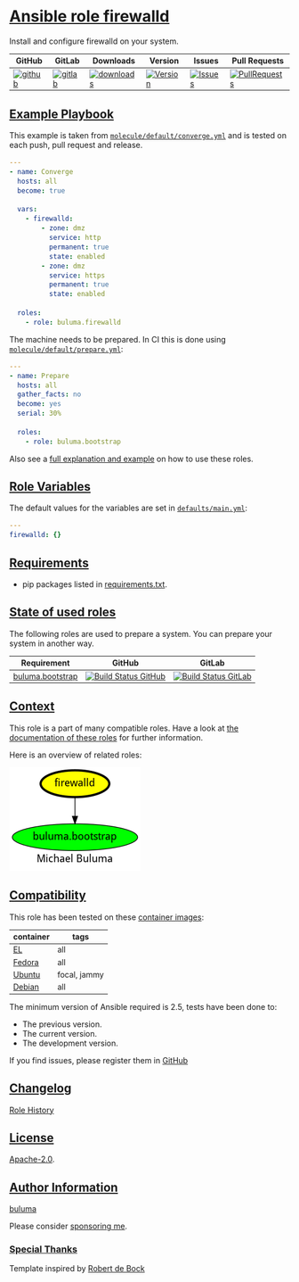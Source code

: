 # [Ansible role firewalld](#firewalld)

Install and configure firewalld on your system.

|GitHub|GitLab|Downloads|Version|Issues|Pull Requests|
|------|------|-------|-------|------|-------------|
|[![github](https://github.com/buluma/ansible-role-firewalld/actions/workflows/molecule.yml/badge.svg)](https://github.com/buluma/ansible-role-firewalld/actions/workflows/molecule.yml)|[![gitlab](https://gitlab.com/shadowwalker/ansible-role-firewalld/badges/master/pipeline.svg)](https://gitlab.com/shadowwalker/ansible-role-firewalld)|[![downloads](https://img.shields.io/ansible/role/d/)](https://galaxy.ansible.com/buluma/firewalld)|[![Version](https://img.shields.io/github/release/buluma/ansible-role-firewalld.svg)](https://github.com/buluma/ansible-role-firewalld/releases/)|[![Issues](https://img.shields.io/github/issues/buluma/ansible-role-firewalld.svg)](https://github.com/buluma/ansible-role-firewalld/issues/)|[![PullRequests](https://img.shields.io/github/issues-pr-closed-raw/buluma/ansible-role-firewalld.svg)](https://github.com/buluma/ansible-role-firewalld/pulls/)|

## [Example Playbook](#example-playbook)

This example is taken from [`molecule/default/converge.yml`](https://github.com/buluma/ansible-role-firewalld/blob/master/molecule/default/converge.yml) and is tested on each push, pull request and release.

```yaml
---
- name: Converge
  hosts: all
  become: true

  vars:
    - firewalld:
        - zone: dmz
          service: http
          permanent: true
          state: enabled
        - zone: dmz
          service: https
          permanent: true
          state: enabled

  roles:
    - role: buluma.firewalld
```

The machine needs to be prepared. In CI this is done using [`molecule/default/prepare.yml`](https://github.com/buluma/ansible-role-firewalld/blob/master/molecule/default/prepare.yml):

```yaml
---
- name: Prepare
  hosts: all
  gather_facts: no
  become: yes
  serial: 30%

  roles:
    - role: buluma.bootstrap
```

Also see a [full explanation and example](https://buluma.github.io/how-to-use-these-roles.html) on how to use these roles.

## [Role Variables](#role-variables)

The default values for the variables are set in [`defaults/main.yml`](https://github.com/buluma/ansible-role-firewalld/blob/master/defaults/main.yml):

```yaml
---
firewalld: {}
```

## [Requirements](#requirements)

- pip packages listed in [requirements.txt](https://github.com/buluma/ansible-role-firewalld/blob/master/requirements.txt).

## [State of used roles](#state-of-used-roles)

The following roles are used to prepare a system. You can prepare your system in another way.

| Requirement | GitHub | GitLab |
|-------------|--------|--------|
|[buluma.bootstrap](https://galaxy.ansible.com/buluma/bootstrap)|[![Build Status GitHub](https://github.com/buluma/ansible-role-bootstrap/workflows/Ansible%20Molecule/badge.svg)](https://github.com/buluma/ansible-role-bootstrap/actions)|[![Build Status GitLab](https://gitlab.com/shadowwalker/ansible-role-bootstrap/badges/master/pipeline.svg)](https://gitlab.com/shadowwalker/ansible-role-bootstrap)|

## [Context](#context)

This role is a part of many compatible roles. Have a look at [the documentation of these roles](https://buluma.github.io/) for further information.

Here is an overview of related roles:

![dependencies](https://raw.githubusercontent.com/buluma/ansible-role-firewalld/png/requirements.png "Dependencies")

## [Compatibility](#compatibility)

This role has been tested on these [container images](https://hub.docker.com/u/buluma):

|container|tags|
|---------|----|
|[EL](https://hub.docker.com/repository/docker/buluma/enterpriselinux/general)|all|
|[Fedora](https://hub.docker.com/repository/docker/buluma/fedora/general)|all|
|[Ubuntu](https://hub.docker.com/repository/docker/buluma/ubuntu/general)|focal, jammy|
|[Debian](https://hub.docker.com/repository/docker/buluma/debian/general)|all|

The minimum version of Ansible required is 2.5, tests have been done to:

- The previous version.
- The current version.
- The development version.

If you find issues, please register them in [GitHub](https://github.com/buluma/ansible-role-firewalld/issues)

## [Changelog](#changelog)

[Role History](https://github.com/buluma/ansible-role-firewalld/blob/master/CHANGELOG.md)

## [License](#license)

[Apache-2.0](https://github.com/buluma/ansible-role-firewalld/blob/master/LICENSE).

## [Author Information](#author-information)

[buluma](https://buluma.github.io/)

Please consider [sponsoring me](https://github.com/sponsors/buluma).

### [Special Thanks](#special-thanks)

Template inspired by [Robert de Bock](https://github.com/robertdebock)
